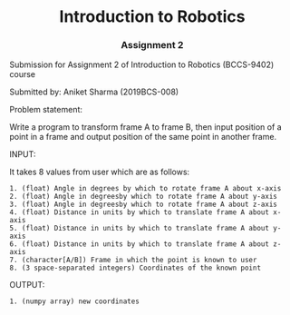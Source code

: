 <h1 align="center">Introduction to Robotics</h1>

<h3 align="center">Assignment 2</h3>

Submission for Assignment 2 of Introduction to Robotics (BCCS-9402) course

Submitted by: Aniket Sharma (2019BCS-008)

Problem statement:

Write a program to transform frame A to frame B, then input position of a point in a frame and output position of the same point in another frame.

INPUT:

It takes 8 values from user which are as follows:

    1. (float) Angle in degrees by which to rotate frame A about x-axis
    2. (float) Angle in degreesby which to rotate frame A about y-axis
    3. (float) Angle in degreesby which to rotate frame A about z-axis
    4. (float) Distance in units by which to translate frame A about x-axis
    5. (float) Distance in units by which to translate frame A about y-axis
    6. (float) Distance in units by which to translate frame A about z-axis
    7. (character[A/B]) Frame in which the point is known to user
    8. (3 space-separated integers) Coordinates of the known point

OUTPUT:

    1. (numpy array) new coordinates
